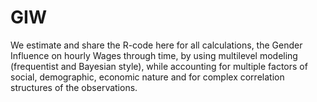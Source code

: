 # GIW
We estimate and share the R-code here for all calculations, the Gender Influence on hourly Wages through time, by using multilevel modeling (frequentist and Bayesian style), 
while accounting for multiple factors of social, demographic, economic nature and for complex correlation structures of the observations.
